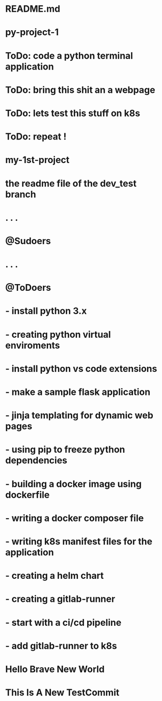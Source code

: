 # README.md
# py-project-1
# ToDo: code a python terminal application 
# ToDo: bring this shit an a webpage
# ToDo: lets test this stuff on k8s
# ToDo: repeat !
#
# my-1st-project
# the readme file of the dev_test branch
#
# .   .  .
# @Sudoers 
#
# .   .  .
# @ToDoers
# - install python 3.x
# - creating python virtual enviroments
# - install python vs code extensions
# - make a sample flask application
# - jinja templating for dynamic web pages
# - using pip to freeze python dependencies
# - building a docker image using dockerfile
# - writing a docker composer file
# - writing k8s manifest files for the application
# - creating a helm chart
# - creating a gitlab-runner
# - start with a ci/cd pipeline
# - add gitlab-runner to k8s
#
# Hello Brave New World
# This Is A New TestCommit
#

